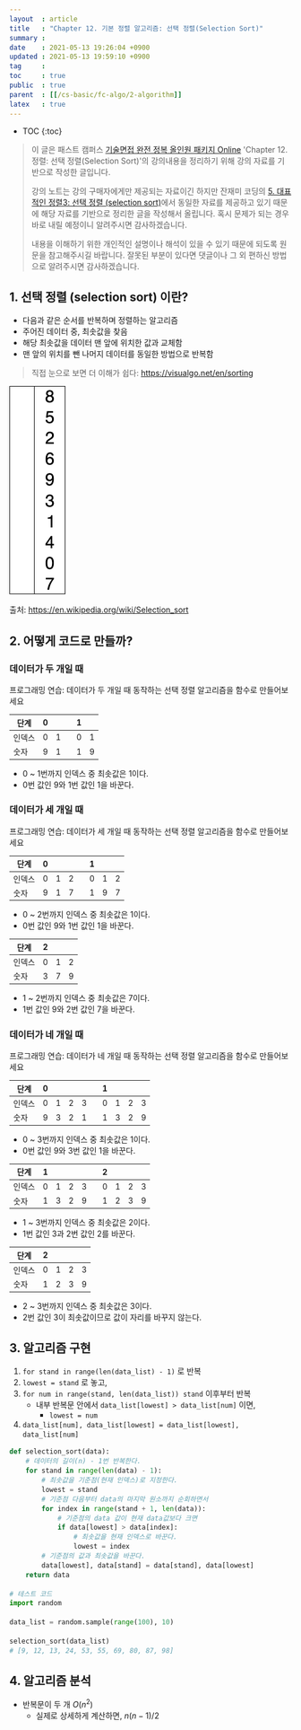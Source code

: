 ```yaml
---
layout  : article
title   : "Chapter 12. 기본 정렬 알고리즘: 선택 정렬(Selection Sort)"
summary : 
date    : 2021-05-13 19:26:04 +0900
updated : 2021-05-13 19:59:10 +0900
tag     : 
toc     : true
public  : true
parent  : [[/cs-basic/fc-algo/2-algorithm]]
latex   : true
---
```

* TOC
{:toc}

> 이 글은 패스트 캠퍼스 [기술면접 완전 정복 올인원 패키지 Online](https://fastcampus.co.kr/dev_online_algo) 'Chapter 12. 정렬: 선택 정렬(Selection Sort)'의 강의내용을 정리하기 위해 강의 자료를 기반으로 작성한 글입니다.
>
> 강의 노트는 강의 구매자에게만 제공되는 자료이긴 하지만 잔재미 코딩의 [5. 대표적인 정렬3: 선택 정렬 (selection sort)](https://www.fun-coding.org/Chapter12-selectionsorting.html)에서 동일한 자료를 제공하고 있기 때문에 해당 자료를 기반으로 정리한 글을 작성해서 올립니다. 혹시 문제가 되는 경우 바로 내릴 예정이니 알려주시면 감사하겠습니다.
>
> 내용을 이해하기 위한 개인적인 설명이나 해석이 있을 수 있기 때문에 되도록 원문을 참고해주시길 바랍니다.
> 잘못된 부분이 있다면 댓글이나 그 외 편하신 방법으로 알려주시면 감사하겠습니다.

## 1. 선택 정렬 (selection sort) 이란?

* 다음과 같은 순서를 반복하며 정렬하는 알고리즘
* 주어진 데이터 중, 최솟값을 찾음
* 해당 최솟값을 데이터 맨 앞에 위치한 값과 교체함
* 맨 앞의 위치를 뺀 나머지 데이터를 동일한 방법으로 반복함

> 직접 눈으로 보면 더 이해가 쉽다: https://visualgo.net/en/sorting

![selection sort](/post-img/fc-algo-algorithm-12-sort-selection/Selection-Sort-Animation.gif)

출처: https://en.wikipedia.org/wiki/Selection_sort

## 2. 어떻게 코드로 만들까?

### 데이터가 두 개일 때

프로그래밍 연습: 데이터가 두 개일 때 동작하는 선택 정렬 알고리즘을 함수로 만들어보세요

| 단계   | 0   |     |     | 1   |     |
| ------ | --- | --- | --- | --- | --- |
| 인덱스 | 0   | 1   |     | 0   | 1   |
| 숫자   | 9   | 1   |     | 1   | 9   |

* 0 ~ 1번까지 인덱스 중 최솟값은 1이다.
* 0번 값인 9와 1번 값인 1을 바꾼다.

### 데이터가 세 개일 때

프로그래밍 연습: 데이터가 세 개일 때 동작하는 선택 정렬 알고리즘을 함수로 만들어보세요

| 단계   | 0   |     |     |     | 1   |     |     |
| ------ | --- | --- | --- | --- | --- | --- | --- |
| 인덱스 | 0   | 1   | 2   |     | 0   | 1   | 2   |
| 숫자   | 9   | 1   | 7   |     | 1   | 9   | 7   |

* 0 ~ 2번까지 인덱스 중 최솟값은 1이다.
* 0번 값인 9와 1번 값인 1을 바꾼다.

| 단계   | 2   |     |     |
| ------ | --- | --- | --- |
| 인덱스 | 0   | 1   | 2   |
| 숫자   | 3   | 7   | 9   |

* 1 ~ 2번까지 인덱스 중 최솟값은 7이다.
* 1번 값인 9와 2번 값인 7을 바꾼다.

### 데이터가 네 개일 때

프로그래밍 연습: 데이터가 네 개일 때 동작하는 선택 정렬 알고리즘을 함수로 만들어보세요

| 단계   | 0   |     |     |     |     | 1   |     |     |     |
| ------ | --- | --- | --- | --- | --- | --- | --- | --- | --- |
| 인덱스 | 0   | 1   | 2   | 3   |     | 0   | 1   | 2   | 3   |
| 숫자   | 9   | 3   | 2   | 1   |     | 1   | 3   | 2   | 9   |

* 0 ~ 3번까지 인덱스 중 최솟값은 1이다.
* 0번 값인 9와 3번 값인 1을 바꾼다.

| 단계   | 1   |     |     |     |     | 2   |     |     |     |
| ------ | --- | --- | --- | --- | --- | --- | --- | --- | --- |
| 인덱스 | 0   | 1   | 2   | 3   |     | 0   | 1   | 2   | 3   |
| 숫자   | 1   | 3   | 2   | 9   |     | 1   | 2   | 3   | 9   |

* 1 ~ 3번까지 인덱스 중 최솟값은 2이다.
* 1번 값인 3과 2번 값인 2를 바꾼다.

| 단계   | 2   |     |     |     |
| ------ | --- | --- | --- | --- |
| 인덱스 | 0   | 1   | 2   | 3   |
| 숫자   | 1   | 2   | 3   | 9   |

* 2 ~ 3번까지 인덱스 중 최솟값은 3이다.
* 2번 값인 3이 최솟값이므로 값이 자리를 바꾸지 않는다.

## 3. 알고리즘 구현

1. `for stand in range(len(data_list) - 1)` 로 반복
1. `lowest = stand` 로 놓고,
1. `for num in range(stand, len(data_list)) stand` 이후부터 반복
    * 내부 반복문 안에서 `data_list[lowest] > data_list[num]` 이면,
        * `lowest = num`
1. `data_list[num], data_list[lowest] = data_list[lowest], data_list[num]`

```python
def selection_sort(data):
    # 데이터의 길이(n) - 1번 반복한다. 
    for stand in range(len(data) - 1):
        # 최솟값을 기준점(현재 인덱스)로 지정한다.
        lowest = stand
        # 기준점 다음부터 data의 마지막 원소까지 순회하면서
        for index in range(stand + 1, len(data)):
            # 기준점의 data 값이 현재 data값보다 크면
            if data[lowest] > data[index]:
                # 최솟값을 현재 인덱스로 바꾼다.
                lowest = index
        # 기준점의 값과 최솟값을 바꾼다.
        data[lowest], data[stand] = data[stand], data[lowest]
    return data

# 테스트 코드
import random

data_list = random.sample(range(100), 10)

selection_sort(data_list)
# [9, 12, 13, 24, 53, 55, 69, 80, 87, 98]
```

## 4. 알고리즘 분석

* 반복문이 두 개 $O(n^2)$
    * 실제로 상세하게 계산하면, $n(n−1) / 2$
